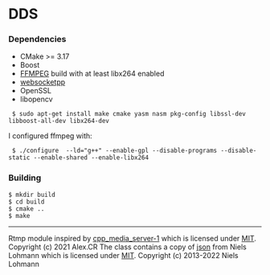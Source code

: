 # DDS

### Dependencies
* CMake >= 3.17
* Boost
* [FFMPEG](https://git.ffmpeg.org/ffmpeg.git) build with at least libx264 enabled
* [websocketpp](https://github.com/zaphoyd/websocketpp)
* OpenSSL
* libopencv

``` $ sudo apt-get install make cmake yasm nasm pkg-config libssl-dev libboost-all-dev libx264-dev```

I configured ffmpeg with:

``` $ ./configure  --ld="g++" --enable-gpl --disable-programs --disable-static --enable-shared --enable-libx264```

### Building
```
$ mkdir build
$ cd build
$ cmake ..
$ make
```
---
Rtmp module inspired by [cpp_media_server-1](https://github.com/grandi23/cpp_media_server-1) which is licensed under [MIT](https://opensource.org/licenses/MIT). Copyright (c) 2021 Alex.CR
The class contains a copy of [json](https://github.com/nlohmann/json) from Niels Lohmann which is licensed under [MIT](https://opensource.org/licenses/MIT). Copyright (c) 2013-2022 Niels Lohmann

